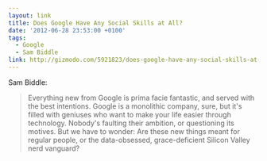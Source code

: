 ```yaml
---
layout: link
title: Does Google Have Any Social Skills at All?
date: '2012-06-28 23:53:00 +0100'
tags:
  - Google
  - Sam Biddle
link: http://gizmodo.com/5921823/does-google-have-any-social-skills-at-all
---
```

Sam Biddle:

> Everything new from Google is prima facie fantastic, and served with the best intentions. Google is a monolithic company, sure, but it's filled with geniuses who want to make your life easier through technology. Nobody's faulting their ambition, or questioning its motives. But we have to wonder: Are these new things meant for regular people, or the data-obsessed, grace-deficient Silicon Valley nerd vanguard?
